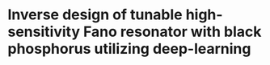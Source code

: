 # Inverse design of tunable high-sensitivity Fano resonator with black phosphorus utilizing deep-learning
